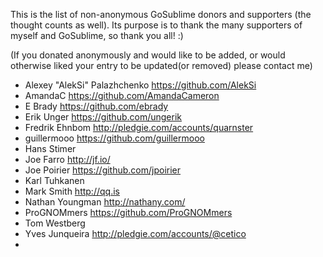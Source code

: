 This is the list of non-anonymous GoSublime donors and supporters (the thought counts as well).
Its purpose is to thank the many supporters of myself and GoSublime, so thank you all! :)

(If you donated anonymously and would like to be added, or would otherwise liked your entry to be updated(or removed) please contact me)

* Alexey "AlekSi" Palazhchenko https://github.com/AlekSi
* AmandaC https://github.com/AmandaCameron
* E Brady https://github.com/ebrady
* Erik Unger https://github.com/ungerik
* Fredrik Ehnbom http://pledgie.com/accounts/quarnster
* guillermooo https://github.com/guillermooo
* Hans Stimer
* Joe Farro http://jf.io/
* Joe Poirier https://github.com/jpoirier
* Karl Tuhkanen
* Mark Smith http://qq.is
* Nathan Youngman http://nathany.com/
* ProGNOMmers https://github.com/ProGNOMmers
* Tom Westberg
* Yves Junqueira http://pledgie.com/accounts/@cetico
* 
